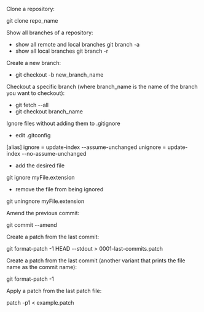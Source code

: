 Clone a repository:

git clone repo_name

Show all branches of a repository:

- show all remote and local branches
  git branch -a
- show all local branches
  git branch -r
  
Create a new branch:
 -  git checkout -b new_branch_name
  
Checkout a specific branch (where branch_name is the name of the branch you want to checkout):
  - git fetch --all
  - git checkout branch_name
  
Ignore files without adding them to .gitignore

- edit .gitconfig

[alias]
  ignore = update-index --assume-unchanged
  unignore = update-index --no-assume-unchanged
  
- add the desired file

git ignore myFile.extension

- remove the file from being ignored

git uningnore myFile.extension


Amend the previous commit:

git commit --amend

Create a patch from the last commit:

git format-patch -1 HEAD  --stdout > 0001-last-commits.patch
  
Create a patch from the last commit (another variant that prints the file name as the commit name):

git format-patch -1 <SHA1-ID>

Apply a patch from the last patch file:

patch -p1 < example.patch

  
